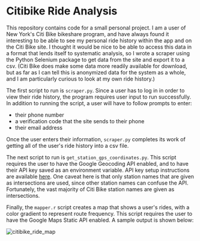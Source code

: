 # Citibike Ride Analysis

This repository contains code for a small personal project. I am a user of New York's Citi Bike bikeshare program, and have always found it interesting to be able to see my personal ride history within the app and on the Citi Bike site. I thought it would be nice to be able to access this data in a format that lends itself to systematic analysis, so I wrote a scraper using the Python Selenium package to get data from the site and export it to a csv. (Citi Bike does make some data more readily available for download, but as far as I can tell this is anonymized data for the system as a whole, and I am particularly curious to look at my own ride history.)

The first script to run is `scraper.py`. Since a user has to log in in order to view their ride history, the program requires user input to run successfully. In addition to running the script, a user will have to follow prompts to enter:

- their phone number
- a verification code that the site sends to their phone
- their email address

Once the user enters their information, `scraper.py` completes its work of getting all of the user's ride history into a csv file.

The next script to run is `get_station_gps_coordinates.py`. This script requires the user to have the Google Geocoding API enabled, and to have their API key saved as an environment variable. API key setup instructions are available [here](https://developers.google.com/maps/documentation/geocoding/start). One caveat here is that only station names that are given as intersections are used, since other station names can confuse the API. Fortunately, the vast majority of Citi Bike station names are given as intersections.

Finally, the `mapper.r` script creates a map that shows a user's rides, with a color gradient to represent route frequency. This script requires the user to have the Google Maps Static API enabled. A sample output is shown below:

![citibike_ride_map](https://user-images.githubusercontent.com/35080150/117905285-f16e9600-b2a0-11eb-86d0-8843b780f983.png)

